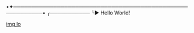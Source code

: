 •✦──────────────────────────────────────────────────────────•
╭───────────
╰► Hello World!

 <div>
<a href="https://instagram.com/luise.lizie?igshid=OGQ5ZDc2ODk2ZA==" target="_black">img lo